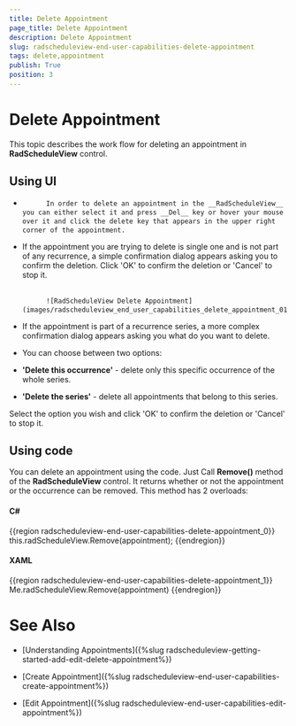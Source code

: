 ```yaml
---
title: Delete Appointment
page_title: Delete Appointment
description: Delete Appointment
slug: radscheduleview-end-user-capabilities-delete-appointment
tags: delete,appointment
publish: True
position: 3
---
```


# Delete Appointment



This topic describes the work flow for deleting an appointment in __RadScheduleView__ control.
      

## Using UI

* 
            In order to delete an appointment in the __RadScheduleView__ you can either select it and press __Del__ key or hover your mouse over it and click the delete key that appears in the upper right corner of the appointment.
          

* If the appointment you are trying to delete is single one and is not part of any recurrence, a simple confirmation dialog appears asking you to confirm the deletion. Click 'OK' to confirm the deletion or 'Cancel' to stop it.




               
            ![RadScheduleView Delete Appointment](images/radscheduleview_end_user_capabilities_delete_appointment_01.png)

* If the appointment is part of a recurrence series, a more complex confirmation dialog appears asking you what do you want to delete.

* You can choose between two options:

* __'Delete this occurrence'__ - delete only this specific occurrence of the whole series.
          

* __'Delete the series'__ - delete all appointments that belong to this series.
          

Select the option you wish and click 'OK' to confirm the deletion or 'Cancel' to stop it.



## Using code

You can delete an appointment using the code. Just Call __Remove()__ method of the __RadScheduleView__ control. It returns whether or not  the appointment or the occurrence can be removed. This method has 2 overloads:
          

#### __C#__

{{region radscheduleview-end-user-capabilities-delete-appointment_0}}
	this.radScheduleView.Remove(appointment);
	{{endregion}}



#### __XAML__

{{region radscheduleview-end-user-capabilities-delete-appointment_1}}
	Me.radScheduleView.Remove(appointment)
	{{endregion}}



# See Also

 * [Understanding Appointments]({%slug radscheduleview-getting-started-add-edit-delete-appointment%})

 * [Create Appointment]({%slug radscheduleview-end-user-capabilities-create-appointment%})

 * [Edit Appointment]({%slug radscheduleview-end-user-capabilities-edit-appointment%})
